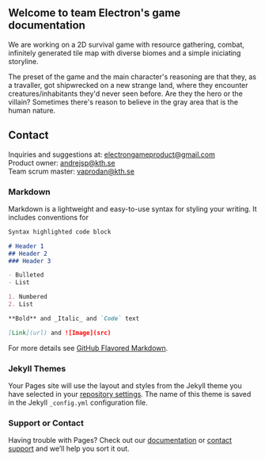 ## Welcome to team Electron's game documentation

We are working on a 2D survival game with resource gathering, combat, infinitely generated tile map with diverse biomes and a simple iniciating storyline.

The preset of the game and the main character's reasoning are that they, as a travaller, got shipwrecked on a new strange land, where they encounter creatures/inhabitants they'd never seen before. Are they the hero or the villain? Sometimes there's reason to believe in the gray area that is the human nature.


## Contact

Inquiries and suggestions at: electrongameproduct@gmail.com  
Product owner: andrejsp@kth.se  
Team scrum master: vaprodan@kth.se  

### Markdown

Markdown is a lightweight and easy-to-use syntax for styling your writing. It includes conventions for

```markdown
Syntax highlighted code block

# Header 1
## Header 2
### Header 3

- Bulleted
- List

1. Numbered
2. List

**Bold** and _Italic_ and `Code` text

[Link](url) and ![Image](src)
```

For more details see [GitHub Flavored Markdown](https://guides.github.com/features/mastering-markdown/).

### Jekyll Themes

Your Pages site will use the layout and styles from the Jekyll theme you have selected in your [repository settings](https://github.com/v-a-p/electron/settings/pages). The name of this theme is saved in the Jekyll `_config.yml` configuration file.

### Support or Contact

Having trouble with Pages? Check out our [documentation](https://docs.github.com/categories/github-pages-basics/) or [contact support](https://support.github.com/contact) and we’ll help you sort it out.
